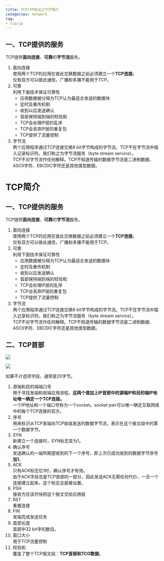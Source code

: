 ```yaml
---
title: TCP/IP协议之TCP简介  
categories: network  
tag:    
- tcp/ip
---
```

  
## 一、TCP提供的服务  
TCP提供**面向连接**、**可靠**的**字节流**服务。  

1. 面向连接    
使用两个TCP的应用在彼此交换数据之前必须建立一个**TCP连接**。  
仅有双方可以彼此通信，广播和多播不能用于TCP。
2. 可靠    
利用下面技术保证可靠性  
    - 应用数据被分隔为TCP认为最适合发送的数据块  
    - 定时及重传机制  
    - 收到以后发送确认  
    - 首部保持端到端的校验和  
    - TCP会处理IP层的乱序  
    - TCP会丢弃IP层的重复包  
    - TCP提供了流量控制  
3. 字节流    
    两个应用程序通过TCP连接交换8 bit字节构成的字节流。TCP不在字节流中插入记录标识符。我们称之为字节流服务（byte stream service）。  
    TCP不对字节流作任何解释。TCP不知道传输的数据字节流是二进制数据、ASCII字符、EBCDIC字符还是其他类型数据。  

# TCP简介  
## 一、TCP提供的服务  
TCP提供**面向连接**、**可靠**的**字节流**服务。  

1. 面向连接    
使用两个TCP的应用在彼此交换数据之前必须建立一个**TCP连接**。  
仅有双方可以彼此通信，广播和多播不能用于TCP。
2. 可靠    
利用下面技术保证可靠性  
    - 应用数据被分隔为TCP认为最适合发送的数据块  
    - 定时及重传机制  
    - 收到以后发送确认  
    - 首部保持端到端的校验和  
    - TCP会处理IP层的乱序  
    - TCP会丢弃IP层的重复包  
    - TCP提供了流量控制  
3. 字节流    
    两个应用程序通过TCP连接交换8 bit字节构成的字节流。TCP不在字节流中插入记录标识符。我们称之为字节流服务（byte stream service）。  
    TCP不对字节流作任何解释。TCP不知道传输的数据字节流是二进制数据、ASCII字符、EBCDIC字符还是其他类型数据。  

## 二、TCP首部    

![](http://oda58fqub.bkt.clouddn.com/14898390975514.jpg)

![](http://oda58fqub.bkt.clouddn.com/14898391179047.jpg)  

如果不计选项字段，通常是20字节。  

1. 源端和目的端端口号  
用于寻找发端和收端应用进程。**这两个值加上IP首部中的源端IP和目的端IP地址唯一确定一个TCP连接。**  
一个IP地址和一个端口号称为一个socket。socket pair可以唯一确定互联网络中的每个TCP连接的双方。  
2. 序号  
用来标识从TCP发端向TCP收端发送的数据字节流，表示在这个报文段中的第一个数据字节。  
3. SYN    
新建立一个连接时，SYN标志变为1。  
4. 确认序号  
发送确认的一端所期望收到的下一个序号，即上次已成功收到的数据字节序号**加1**。  
5. ACK  
只有ACK标志位1时，确认序号才有效。  
由于ACK字段总是TCP首部的一部分，因此发送ACK无需任何代价，一旦一个连接建立起来，这个标志总是被设置。  
6. PSH  
接收方应该尽快把这个报文交给应用层  
7. RST  
重置连接  
8. FIN  
发端完成发送任务  
9. 首部长度  
首部中32 bit字的数目。  
10. 窗口大小  
用于TCP流量控制  
11. 校验和  
覆盖了整个TCP报文段：**TCP首部和TCO数据**。


